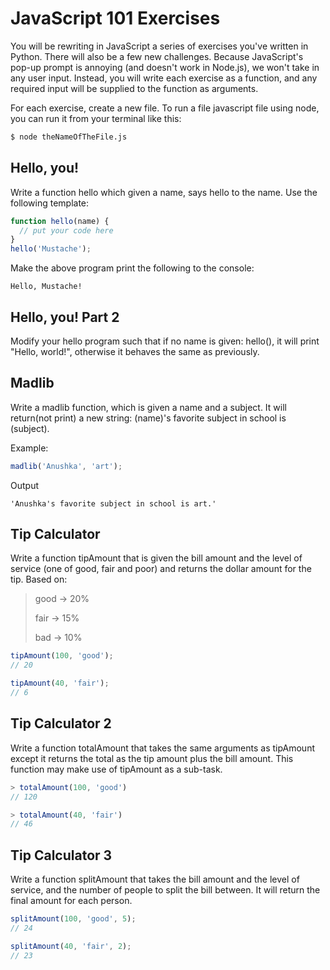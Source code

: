 # JavaScript 101 Exercises

You will be rewriting in JavaScript a series of exercises you've written in Python. There will also be a few new challenges. Because JavaScript's pop-up prompt is annoying (and doesn't work in Node.js), we won't take in any user input. Instead, you will write each exercise as a function, and any required input will be supplied to the function as arguments.

For each exercise, create a new file. To run a file javascript file using node, you can run it from your terminal like this:

```bash
$ node theNameOfTheFile.js
```

## Hello, you!

Write a function hello which given a name, says hello to the name. Use the following template:

```js
function hello(name) {
  // put your code here
}
hello('Mustache');
```

Make the above program print the following to the console:

```
Hello, Mustache!
```

## Hello, you! Part 2

Modify your hello program such that if no name is given: hello(), it will print "Hello, world!", otherwise it behaves the same as previously.

## Madlib

Write a madlib function, which is given a name and a subject. It will return(not print) a new string: (name)'s favorite subject in school is (subject).

Example:

```js
madlib('Anushka', 'art');
```

Output

```
'Anushka's favorite subject in school is art.'
```

## Tip Calculator

Write a function tipAmount that is given the bill amount and the level of service (one of good, fair and poor) and returns the dollar amount for the tip. Based on:

> good -> 20%
>
> fair -> 15%
>
> bad -> 10%

```js
tipAmount(100, 'good');
// 20

tipAmount(40, 'fair');
// 6
```

## Tip Calculator 2

Write a function totalAmount that takes the same arguments as tipAmount except it returns the total as the tip amount plus the bill amount. This function may make use of tipAmount as a sub-task.

```js
> totalAmount(100, 'good')
// 120

> totalAmount(40, 'fair')
// 46
```

## Tip Calculator 3

Write a function splitAmount that takes the bill amount and the level of service, and the number of people to split the bill between. It will return the final amount for each person.

```js
splitAmount(100, 'good', 5);
// 24

splitAmount(40, 'fair', 2);
// 23
```

